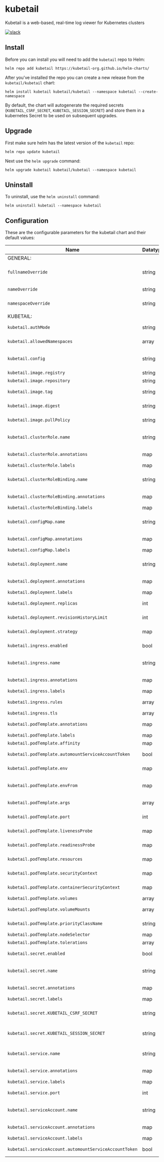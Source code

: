 # kubetail

Kubetail is a web-based, real-time log viewer for Kubernetes clusters

[![slack](https://img.shields.io/badge/Slack-Join%20Our%20Community-364954?logo=slack&labelColor=4D1C51)](https://join.slack.com/t/kubetail/shared_invite/zt-2cq01cbm8-e1kbLT3EmcLPpHSeoFYm1w)

## Install

Before you can install you will need to add the `kubetail` repo to Helm:

```console
helm repo add kubetail https://kubetail-org.github.io/helm-charts/
```

After you've installed the repo you can create a new release from the `kubetail/kubetail` chart:

```console
helm install kubetail kubetail/kubetail --namespace kubetail --create-namespace
```

By default, the chart will autogenerate the required secrets (`KUBETAIL_CSRF_SECRET`, `KUBETAIL_SESSION_SECRET`) and
store them in a kubernetes Secret to be used on subsequent upgrades.

## Upgrade

First make sure helm has the latest version of the `kubetail` repo:

```console
helm repo update kubetail
```

Next use the `helm upgrade` command:

```console
helm upgrade kubetail kubetail/kubetail --namespace kubetail
```

## Uninstall

To uninstall, use the `helm uninstall` command:

```console
helm uninstall kubetail --namespace kubetail
```

## Configuration

These are the configurable parameters for the kubetail chart and their default values:

| Name                                                   | Datatype | Description                            | Default           |
| ------------------------------------------------------ | -------- | -------------------------------------- | ----------------- |
| GENERAL:                                               |          |                                        |                   |
| `fullnameOverride`                                     | string   | Override the chart's computed fullname | null              |
| `nameOverride`                                         | string   | Override chart's name                  | null              |
| `namespaceOverride`                                    | string   | Override release's namespace           | null              |
|                                                        |          |                                        |                   |
| KUBETAIL:                                              |          |                                        |                   |
| `kubetail.authMode`                                    | string   | Auth mode (token, cluster, local)      | "cluster"         |
| `kubetail.allowedNamespaces`                           | array    | Restricted namespaces                  | []                |
| `kubetail.config`                                      | string   | Kubetail dashboard config contents     | *See values.yaml* |
| `kubetail.image.registry`                              | string   | Image registry                         | docker.io         |
| `kubetail.image.repository`                            | string   | Image repository                       | kubetail/kubetail |
| `kubetail.image.tag`                                   | string   | Override chart's appVersion            | null              |
| `kubetail.image.digest`                                | string   | Override image tag                     | null              |
| `kubetail.image.pullPolicy`                            | string   | Kubernetes image pull policy           | "IfNotPresent"    |
| `kubetail.clusterRole.name`                            | string   | Override chart's computed fullname     | null              |
| `kubetail.clusterRole.annotations`                     | map      | Additional annotations                 | {}                |
| `kubetail.clusterRole.labels`                          | map      | Additional labels                      | {}                |
| `kubetail.clusterRoleBinding.name`                     | string   | Override chart's computed fullname     | null              |
| `kubetail.clusterRoleBinding.annotations`              | map      | Additional annotations                 | {}                |
| `kubetail.clusterRoleBinding.labels`                   | map      | Additional labels                      | {}                |
| `kubetail.configMap.name`                              | string   | Override chart's computed fullname     | null              |
| `kubetail.configMap.annotations`                       | map      | Additional annotations                 | {}                |
| `kubetail.configMap.labels`                            | map      | Additional labels                      | {}                |
| `kubetail.deployment.name`                             | string   | Override chart's computed fullname     | null              |
| `kubetail.deployment.annotations`                      | map      | Additional annotations                 | {}                |
| `kubetail.deployment.labels`                           | map      | Additional labels                      | {}                |
| `kubetail.deployment.replicas`                         | int      | Number of replicas                     | 1                 |
| `kubetail.deployment.revisionHistoryLimit`             | int      | Revision history limit                 | 5                 |
| `kubetail.deployment.strategy`                         | map      | Deployment strategy                    | *See values.yaml* |
| `kubetail.ingress.enabled`                             | bool     | If true, add Ingress resource          | false             |
| `kubetail.ingress.name`                                | string   | Override chart's computed fullname     | null              |
| `kubetail.ingress.annotations`                         | map      | Additional annotations                 | {}                |
| `kubetail.ingress.labels`                              | map      | Additional labels                      | {}                |
| `kubetail.ingress.rules`                               | array    | Ingress rules array                    | []                |
| `kubetail.ingress.tls`                                 | array    | Ingress tls array                      | []                |
| `kubetail.podTemplate.annotations`                     | map      | Additional annotations                 | {}                |
| `kubetail.podTemplate.labels`                          | map      | Additional labels                      | {}                |
| `kubetail.podTemplate.affinity`                        | map      | Pod affinity                           | {}                |
| `kubetail.podTemplate.automountServiceAccountToken`    | bool     | Pod attribute value                    | true              |
| `kubetail.podTemplate.env`                             | map      | Kubetail container additional env      | {}                |
| `kubetail.podTemplate.envFrom`                         | map      | Kubetail container additional envFrom  | {}                |
| `kubetail.podTemplate.args`                            | array    | Kubetail container additional args     | []                |
| `kubetail.podTemplate.port`                            | int      | Kubetail container port                | 4000              |
| `kubetail.podTemplate.livenessProbe`                   | map      | Kubetail container livenessProbe       | *See values.yaml* |
| `kubetail.podTemplate.readinessProbe`                  | map      | Kubetail container readinessProbe      | *See values.yaml* |
| `kubetail.podTemplate.resources`                       | map      | Kubetail container resources           | {}                |
| `kubetail.podTemplate.securityContext`                 | map      | Pod securityContext                    | *See values.yaml* |
| `kubetail.podTemplate.containerSecurityContext`        | map      | Kubetail container securityContext     | *See values.yaml* |
| `kubetail.podTemplate.volumes`                         | array    | Pod volumes                            | []                |
| `kubetail.podTemplate.volumeMounts`                    | array    | Kubetail container volumeMounts        | []                |
| `kubetail.podTemplate.priorityClassName`               | string   | Pod priorityClassName                  | null              |
| `kubetail.podTemplate.nodeSelector`                    | map      | Pod node selector                      | {}                |
| `kubetail.podTemplate.tolerations`                     | array    | Pod tolerations                        | []                |
| `kubetail.secret.enabled`                              | bool     | If true, add Secret resource           | true              |
| `kubetail.secret.name`                                 | string   | Override chart's computed fullname     | null              |
| `kubetail.secret.annotations`                          | map      | Additional annotations                 | {}                |
| `kubetail.secret.labels`                               | map      | Additional labels                      | {}                |
| `kubetail.secret.KUBETAIL_CSRF_SECRET`                 | string   | B64-encoded value (autogen if null)    | null              |
| `kubetail.secret.KUBETAIL_SESSION_SECRET`              | string   | B64-encoded value (autogen if null)    | null              |
| `kubetail.service.name`                                | string   | Override chart's computed fullname     | null              |
| `kubetail.service.annotations`                         | map      | Additional annotations                 | {}                |
| `kubetail.service.labels`                              | map      | Additional labels                      | {}                |
| `kubetail.service.port`                                | int      | Service port number                    | 80                |
| `kubetail.serviceAccount.name`                         | string   | Override chart's computed fullname     | null              |
| `kubetail.serviceAccount.annotations`                  | map      | Additional annotations                 | {}                |
| `kubetail.serviceAccount.labels`                       | map      | Additional labels                      | {}                |
| `kubetail.serviceAccount.automountServiceAccountToken` | bool     | Resource's attribute value             | true              |
